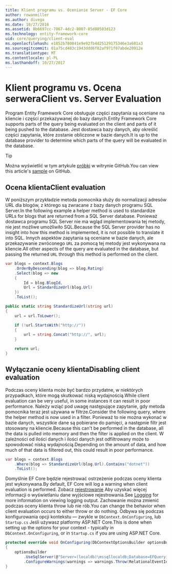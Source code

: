 ```yaml
---
title: Klient programu vs. Ocenianie Server - EF Core
author: rowanmiller
ms.author: divega
ms.date: 10/27/2016
ms.assetid: 8b6697cc-7067-4dc2-8007-85d80503d123
ms.technology: entity-framework-core
uid: core/querying/client-eval
ms.openlocfilehash: e1852b780041e9e92fb4d25129175346e3a601a3
ms.sourcegitcommit: 01a75cd483c1943ddd6f82af971f07abde20912e
ms.translationtype: MT
ms.contentlocale: pl-PL
ms.lasthandoff: 10/27/2017
---
```

# <a name="client-vs-server-evaluation"></a><span data-ttu-id="0e90e-102">Klient programu vs. Ocena serwera</span><span class="sxs-lookup"><span data-stu-id="0e90e-102">Client vs. Server Evaluation</span></span>

<span data-ttu-id="0e90e-103">Program Entity Framework Core obsługuje części zapytania są oceniane na kliencie i części przekazywanej do bazy danych.</span><span class="sxs-lookup"><span data-stu-id="0e90e-103">Entity Framework Core supports parts of the query being evaluated on the client and parts of it being pushed to the database.</span></span> <span data-ttu-id="0e90e-104">Jest dostawca bazy danych, aby określić części zapytania, które zostanie obliczone w bazie danych.</span><span class="sxs-lookup"><span data-stu-id="0e90e-104">It is up to the database provider to determine which parts of the query will be evaluated in the database.</span></span>

> [!TIP]  
> <span data-ttu-id="0e90e-105">Można wyświetlić w tym artykule [próbki](https://github.com/aspnet/EntityFramework.Docs/tree/master/samples/core/Querying) w witrynie GitHub.</span><span class="sxs-lookup"><span data-stu-id="0e90e-105">You can view this article's [sample](https://github.com/aspnet/EntityFramework.Docs/tree/master/samples/core/Querying) on GitHub.</span></span>

## <a name="client-evaluation"></a><span data-ttu-id="0e90e-106">Ocena klienta</span><span class="sxs-lookup"><span data-stu-id="0e90e-106">Client evaluation</span></span>

<span data-ttu-id="0e90e-107">W poniższym przykładzie metoda pomocnika służy do normalizacji adresów URL dla blogów, z którego są zwracane z bazy danych programu SQL Server.</span><span class="sxs-lookup"><span data-stu-id="0e90e-107">In the following example a helper method is used to standardize URLs for blogs that are returned from a SQL Server database.</span></span> <span data-ttu-id="0e90e-108">Ponieważ dostawca programu SQL Server nie ma wgląd implementowania tej metody, nie jest możliwe umożliwiło SQL.</span><span class="sxs-lookup"><span data-stu-id="0e90e-108">Because the SQL Server provider has no insight into how this method is implemented, it is not possible to translate it into SQL.</span></span> <span data-ttu-id="0e90e-109">Innych aspektów zapytania są oceniane w bazie danych, ale przekazywanie zwróconego `URL` za pomocą tej metody jest wykonywana na kliencie.</span><span class="sxs-lookup"><span data-stu-id="0e90e-109">All other aspects of the query are evaluated in the database, but passing the returned `URL` through this method is performed on the client.</span></span>

<!-- [!code-csharp[Main](samples/core/Querying/Querying/ClientEval/Sample.cs?highlight=6)] -->
``` csharp
var blogs = context.Blogs
    .OrderByDescending(blog => blog.Rating)
    .Select(blog => new
    {
        Id = blog.BlogId,
        Url = StandardizeUrl(blog.Url)
    })
    .ToList();
```

<!-- [!code-csharp[Main](samples/core/Querying/Querying/ClientEval/Sample.cs)] -->
``` csharp
public static string StandardizeUrl(string url)
{
    url = url.ToLower();

    if (!url.StartsWith("http://"))
    {
        url = string.Concat("http://", url);
    }

    return url;
}
```

## <a name="disabling-client-evaluation"></a><span data-ttu-id="0e90e-110">Wyłączanie oceny klienta</span><span class="sxs-lookup"><span data-stu-id="0e90e-110">Disabling client evaluation</span></span>

<span data-ttu-id="0e90e-111">Podczas oceny klienta może być bardzo przydatne, w niektórych przypadkach, które mogą skutkować niską wydajnością.</span><span class="sxs-lookup"><span data-stu-id="0e90e-111">While client evaluation can be very useful, in some instances it can result in poor performance.</span></span> <span data-ttu-id="0e90e-112">Należy wziąć pod uwagę następujące zapytanie, gdy metoda pomocnika teraz jest używana w filtrze.</span><span class="sxs-lookup"><span data-stu-id="0e90e-112">Consider the following query, where the helper method is now used in a filter.</span></span> <span data-ttu-id="0e90e-113">Ponieważ to nie można wykonać w bazie danych, wszystkie dane są pobierane do pamięci, a następnie filtr jest stosowany na kliencie.</span><span class="sxs-lookup"><span data-stu-id="0e90e-113">Because this can't be performed in the database, all the data is pulled into memory and then the filter is applied on the client.</span></span> <span data-ttu-id="0e90e-114">W zależności od ilości danych i ilości danych jest odfiltrowany może to spowodować niską wydajnością.</span><span class="sxs-lookup"><span data-stu-id="0e90e-114">Depending on the amount of data, and how much of that data is filtered out, this could result in poor performance.</span></span>

<!-- [!code-csharp[Main](samples/core/Querying/Querying/ClientEval/Sample.cs)] -->
``` csharp
var blogs = context.Blogs
    .Where(blog => StandardizeUrl(blog.Url).Contains("dotnet"))
    .ToList();
```

<span data-ttu-id="0e90e-115">Domyślnie EF Core będzie rejestrować ostrzeżenie podczas oceny klienta jest wykonywana.</span><span class="sxs-lookup"><span data-stu-id="0e90e-115">By default, EF Core will log a warning when client evaluation is performed.</span></span> <span data-ttu-id="0e90e-116">Zobacz [rejestrowanie](../miscellaneous/logging.md) Aby uzyskać więcej informacji o wyświetlaniu dane wyjściowe rejestrowania.</span><span class="sxs-lookup"><span data-stu-id="0e90e-116">See [Logging](../miscellaneous/logging.md) for more information on viewing logging output.</span></span> <span data-ttu-id="0e90e-117">Zachowanie można zmienić podczas oceny klienta throw lub nie rób.</span><span class="sxs-lookup"><span data-stu-id="0e90e-117">You can change the behavior when client evaluation occurs to either throw or do nothing.</span></span> <span data-ttu-id="0e90e-118">Odbywa się podczas konfigurowania opcji kontekstu — zwykle w `DbContext.OnConfiguring`, lub `Startup.cs` Jeśli używasz platformy ASP.NET Core.</span><span class="sxs-lookup"><span data-stu-id="0e90e-118">This is done when setting up the options for your context - typically in `DbContext.OnConfiguring`, or in `Startup.cs` if you are using ASP.NET Core.</span></span>

<!-- [!code-csharp[Main](samples/core/Querying/Querying/ClientEval/ThrowOnClientEval/BloggingContext.cs?highlight=5)] -->
``` csharp
protected override void OnConfiguring(DbContextOptionsBuilder optionsBuilder)
{
    optionsBuilder
        .UseSqlServer(@"Server=(localdb)\mssqllocaldb;Database=EFQuerying;Trusted_Connection=True;")
        .ConfigureWarnings(warnings => warnings.Throw(RelationalEventId.QueryClientEvaluationWarning));
}
```

